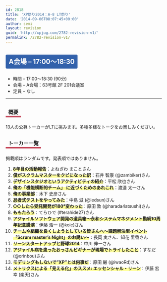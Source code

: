 ```yaml
---
id: 2818
title: 'XP祭り2014：A-8 LT祭り'
date: '2014-09-06T08:07:45+00:00'
author: semi
layout: revision
guid: 'http://xpjug.com/2782-revision-v1/'
permalink: /2782-revision-v1/
---
```


## <span style="color:#FFFFFF; background-color:#3261AB; margin:0 0 30px 0; padding:10px 10px; border-radius:4px; line-height:2.5;">A会場 – 17:00〜18:30</span>

- 時間 – 17:00〜18:30 (90分)
- 会場 – A会場：63号館 2F 201会議室
- 定員 – なし

---

### <span style="margin:0 0 10px 0; padding:2px 8px; border-width:0 0 5px 0; border-color:#C6485B; border-style:solid; line-height:2.5;">概要</span>

13人の公募トーカーがLTに挑みます。多種多様なトークをお楽しみください。

### <span style="margin:0 0 10px 0; padding:2px 8px; border-width:0 0 5px 0; border-color:#C6485B; border-style:solid; line-height:2.5;">トーカー一覧</span>

掲載順はランダムです。発表順ではありません。

1. <span style="font-weight:bold; background:linear-gradient(transparent 40%, #ff9 40%);">8年目の活動報告</span>：よねざわ まことさん
2. <span style="font-weight:bold; background:linear-gradient(transparent 40%, #ff9 40%);">僕がスクラムマスターをクビになった訳</span>：石井 智康 (@zambiker)さん
3. <span style="font-weight:bold; background:linear-gradient(transparent 40%, #ff9 40%);">デザインスタジオというアクティビティの紹介</span>：平松 欣也さん
4. <span style="font-weight:bold; background:linear-gradient(transparent 40%, #ff9 40%);">俺の「機能横断的チーム」 に近づくためのあれこれ</span>：渡邉 太一さん
5. <span style="font-weight:bold; background:linear-gradient(transparent 40%, #ff9 40%);">俺の事業部</span>：木下 史彦さん
6. <span style="font-weight:bold; background:linear-gradient(transparent 40%, #ff9 40%);">忍者式テストをやってみた</span>：中島 滋 (@ledsun)さん
7. <span style="font-weight:bold; background:linear-gradient(transparent 40%, #ff9 40%);">○○したら受託開発が180°変わった</span>：原田 敦 (@harada4atsushi)さん
8. <span style="font-weight:bold; background:linear-gradient(transparent 40%, #ff9 40%);">ももたろう</span>：てらひで (#terahide27)さん
9. <span style="font-weight:bold; background:linear-gradient(transparent 40%, #ff9 40%);">アジャイルソフトウェア開発の道具箱～永和システムマネジメント勤続10周年記念講演</span>：伊藤 浩一 (@koic)さん
10. <span style="font-weight:bold; background:linear-gradient(transparent 40%, #ff9 40%);">チームや組織を良くしようとしている皆さんへ〜課題解決型イベント「Scrum master’s Night」のお誘い〜</span>：長岡 実さん、知花 里香さん
11. <span style="font-weight:bold; background:linear-gradient(transparent 40%, #ff9 40%);">リーンスタートアップと野球2014</span>：中川 伸一さん
12. <span style="font-weight:bold; background:linear-gradient(transparent 40%, #ff9 40%);">アジャイル病を患ったおっさんビギナーが現場でトライしたこと</span>：すなだ (@orinbou)さん
13. <span style="font-weight:bold; background:linear-gradient(transparent 40%, #ff9 40%);">モデリングもしないで”XP”とは何事だ</span>：原田 巌 (@iwaoRd)さん
14. <span style="font-weight:bold; background:linear-gradient(transparent 40%, #ff9 40%);">メトリクスによる「見える化」のススメ: エッセンシャル・リーン</span>：伊藤 宏幸 (楽天)さん